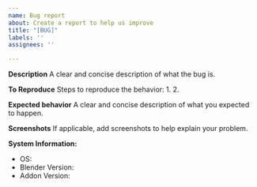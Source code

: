 ```yaml
---
name: Bug report
about: Create a report to help us improve
title: "[BUG]"
labels: ''
assignees: ''

---
```


**Description**
A clear and concise description of what the bug is.

**To Reproduce**
Steps to reproduce the behavior:
1. 
2. 

**Expected behavior**
A clear and concise description of what you expected to happen.

**Screenshots**
If applicable, add screenshots to help explain your problem.

**System Information:**
 - OS:  
 - Blender Version: 
 - Addon Version:
